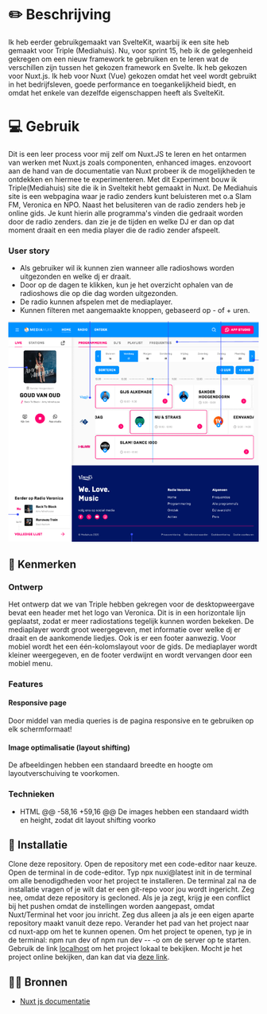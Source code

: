 # ✏️ Beschrijving 

Ik heb eerder gebruikgemaakt van SvelteKit, waarbij ik een site heb gemaakt voor Triple (Mediahuis).
Nu, voor sprint 15, heb ik de gelegenheid gekregen om een nieuw framework te gebruiken en te leren wat de verschillen zijn tussen het gekozen framework en Svelte.
Ik heb gekozen voor Nuxt.js. Ik heb voor Nuxt (Vue) gekozen omdat het veel wordt gebruikt in het bedrijfsleven, goede performance en toegankelijkheid biedt, en omdat het enkele van dezelfde eigenschappen heeft als SvelteKit.


# 💻 Gebruik

Dit is een leer process voor mij zelf om Nuxt.JS te leren en het ontarmen van werken met Nuxt.js zoals componenten, enhanced images. enzovoort aan de hand van de documentatie van Nuxt probeer ik de mogelijkheden te ontdekken en hiermee te experimenteren. Met dit Experiment bouw ik Triple(Mediahuis) site die ik in Sveltekit hebt gemaakt in Nuxt. De Mediahuis site is een webpagina waar je radio zenders kunt beluisteren met o.a Slam FM, Veronica en NPO. Naast het belusiteren van de radio zenders heb je online gids. Je kunt hierin alle programma's vinden die gedraait worden door de radio zenders. dan zie je de tijden en welke DJ er dan op dat moment draait en een media player die de radio zender afspeelt.

### User story
* Als gebruiker wil ik kunnen zien wanneer alle radioshows worden uitgezonden en welke dj er draait.
* Door op de dagen te klikken, kun je het overzicht ophalen van de radioshows die op die dag worden uitgezonden.
* De radio kunnen afspelen met de mediaplayer.
* Kunnen filteren met aangemaakte knoppen, gebaseerd op - of + uren.

![foto media huis](<Schermafbeelding 2024-10-20 215906.png>)

## 🔎 Kenmerken

### Ontwerp
Het ontwerp dat we van Triple hebben gekregen voor de desktopweergave bevat een header met het logo van Veronica. Dit is in een horizontale lijn geplaatst, zodat er meer radiostations tegelijk kunnen worden bekeken. De mediaplayer wordt groot weergegeven, met informatie over welke dj er draait en de aankomende liedjes. Ook is er een footer aanwezig.
Voor mobiel wordt het een één-kolomslayout voor de gids. De mediaplayer wordt kleiner weergegeven, en de footer verdwijnt en wordt vervangen door een mobiel menu.

### Features

#### Responsive page
Door middel van media queries is de pagina responsive en te gebruiken op elk schermformaat!

#### Image optimalisatie (layout shifting)
De afbeeldingen hebben een standaard breedte en hoogte om layoutverschuiving te voorkomen.

### Technieken
- HTML
@@ -58,16 +59,16 @@ De images hebben een standaard width en height, zodat dit layout shifting voorko

## 🔧 Installatie
<!-- Bij Instalatie staat hoe een andere developer aan jouw repo kan werken -->

Clone deze repository.
Open de repository met een code-editor naar keuze.
Open de terminal in de code-editor.
Typ npx nuxi@latest init in de terminal om alle benodigdheden voor het project te installeren.
De terminal zal na de installatie vragen of je wilt dat er een git-repo voor jou wordt ingericht. Zeg nee, omdat deze repository is gecloned. Als je ja zegt, krijg je een conflict bij het pushen omdat de instellingen worden aangepast, omdat Nuxt/Terminal het voor jou inricht. Zeg dus alleen ja als je een eigen aparte repository maakt vanuit deze repo.
Verander het pad van het project naar cd nuxt-app om het te kunnen openen.
Om het project te openen, typ je in de terminal: npm run dev of npm run dev -- -o om de server op te starten.
Gebruik de link <a href="http://localhost:3000/">localhost</a> om het project lokaal te bekijken.
Mocht je het project online bekijken, dan kan dat via <a href="https://choices-choices-the-tech-stack-lovat.vercel.app/" alt="link naar de website">deze link</a>.
## 👨‍💻 Bronnen
- <a href="https://nuxt.com/docs/getting-started/introduction">Nuxt js documentatie</a>